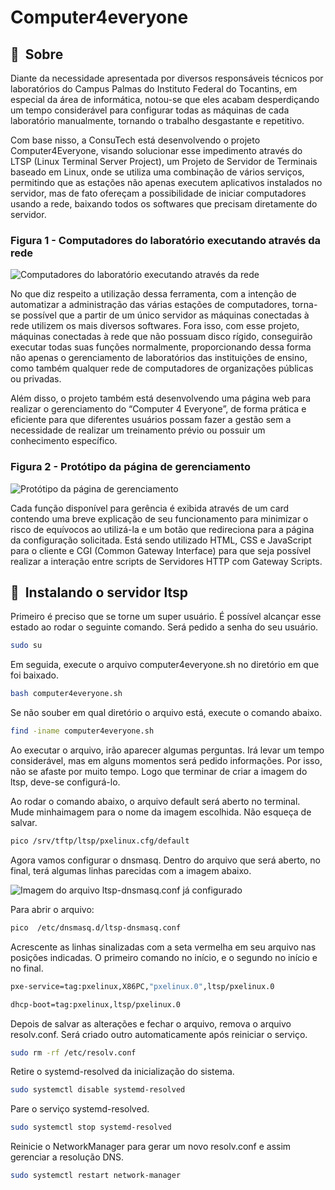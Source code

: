 # Computer4everyone

## 🔖&nbsp; Sobre
Diante da necessidade apresentada por diversos responsáveis técnicos por laboratórios do Campus Palmas do Instituto Federal do Tocantins, em especial da área de informática, notou-se que eles acabam desperdiçando um tempo considerável para configurar todas as máquinas de cada laboratório manualmente, tornando o trabalho desgastante e repetitivo.

Com base nisso, a ConsuTech está desenvolvendo o projeto Computer4Everyone, visando solucionar esse impedimento através do LTSP (Linux Terminal Server Project), um Projeto de Servidor de Terminais baseado em Linux, onde se utiliza uma combinação de vários serviços, permitindo que as estações não apenas executem aplicativos instalados no servidor, mas de fato ofereçam a possibilidade de iniciar computadores usando a rede, baixando todos os softwares que precisam diretamente do servidor. 

### Figura 1 - Computadores do laboratório executando através da rede
![Computadores do laboratório executando através da rede](/docs/imgs/fig1.jpg)

No que diz respeito a utilização dessa ferramenta, com a intenção de automatizar a administração das várias estações de computadores, torna-se possível que a partir de um único servidor as máquinas conectadas à rede utilizem os mais diversos softwares. Fora isso, com esse projeto, máquinas conectadas à rede que não possuam disco rígido, conseguirão executar todas suas funções normalmente, proporcionando dessa forma não apenas o gerenciamento de laboratórios das instituições de ensino, como também qualquer rede de computadores de organizações públicas ou privadas.

Além disso, o projeto também está desenvolvendo uma página web para realizar o gerenciamento do “Computer 4 Everyone”, de forma prática e eficiente para que diferentes usuários possam fazer a gestão sem a necessidade de realizar um treinamento prévio ou possuir um conhecimento específico.

### Figura 2 - Protótipo da página de gerenciamento
![Protótipo da página de gerenciamento](/docs/imgs/fig2.png)

Cada função disponível para gerência é exibida através de um card contendo uma breve explicação de seu funcionamento para minimizar o risco de equívocos ao utilizá-la e um botão que redireciona para a página da configuração solicitada. Está sendo utilizado HTML, CSS e JavaScript para o cliente e CGI (Common Gateway Interface) para que seja possível realizar a interação entre scripts de Servidores HTTP com Gateway Scripts.

## 🔖&nbsp; Instalando o servidor ltsp

Primeiro é preciso que se torne um super usuário. É possível alcançar esse estado ao rodar o seguinte comando. Será pedido a senha do seu usuário.

```bash
sudo su
```

Em seguida, execute o arquivo computer4everyone.sh no diretório em que foi baixado.

```bash
bash computer4everyone.sh
```

Se não souber  em qual diretório o arquivo está, execute o comando abaixo.

```bash
find -iname computer4everyone.sh
```

Ao executar o arquivo, irão aparecer algumas perguntas. Irá levar um tempo considerável, mas em alguns momentos será pedido informações. Por isso, não se afaste por muito tempo. Logo que terminar de criar a imagem do ltsp, deve-se configurá-lo. 

Ao rodar o comando abaixo, o arquivo default será aberto no terminal. Mude minhaimagem para o nome da imagem escolhida. Não esqueça de salvar.

```bash
pico /srv/tftp/ltsp/pxelinux.cfg/default
```

Agora vamos configurar o dnsmasq. Dentro do arquivo que será aberto, no final, terá algumas linhas parecidas com a imagem abaixo.

![Imagem do arquivo ltsp-dnsmasq.conf já configurado ](/docs/imgs/fig3.jpg)

Para abrir o arquivo:

```bash
pico  /etc/dnsmasq.d/ltsp-dnsmasq.conf
```

Acrescente as linhas sinalizadas com a seta vermelha em seu arquivo nas posições indicadas. O primeiro comando no início, e o segundo no início e no final.

```bash
pxe-service=tag:pxelinux,X86PC,"pxelinux.0",ltsp/pxelinux.0
```

```bash
dhcp-boot=tag:pxelinux,ltsp/pxelinux.0
```

Depois de salvar as alterações e fechar o arquivo, remova o arquivo resolv.conf. Será criado outro automaticamente após reiniciar o serviço.

```bash
sudo rm -rf /etc/resolv.conf
```
Retire o systemd-resolved da inicialização do sistema.
```bash
sudo systemctl disable systemd-resolved
```

Pare o serviço systemd-resolved.
```bash
sudo systemctl stop systemd-resolved
```

Reinicie o NetworkManager para gerar um novo resolv.conf e assim gerenciar a resolução DNS.

```bash
sudo systemctl restart network-manager
```
